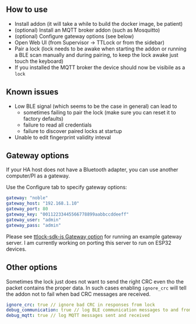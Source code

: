## How to use
- Install addon (it will take a while to build the docker image, be patient)
- (optional) Install an MQTT broker addon (such as Mosquitto)
- (optional) Configure gateway options (see below)
- Open Web UI (from Supervisor -> TTLock or from the sidebar)
- Pair a lock (lock needs to be awake when starting the addon or running a BLE scan manually and during pairing, to keep the lock awake just touch the keyboard)
- If you installed the MQTT broker the device should now be visibile as a `lock`

## Known issues
- Low BLE signal (which seems to be the case in general) can lead to
  - sometimes failing to pair the lock (make sure you can reset it to factory defaults)
  - failure to read all credentials
  - failure to discover paired locks at startup
- Unable to edit fingerprint validity inteval

## Gateway options

If your HA host does not have a Bluetooth adapter, you can use another computer/PI as a gateway.  

Use the Configure tab to specify gateway options:
```yaml
gateway: "noble"
gateway_host: "192.168.1.10"
gateway_port: 80
gateway_key: "00112233445566778899aabbccddeeff"
gateway_user: "admin"
gateway_pass: "admin"
```

Please see [ttlock-sdk-js Gateway option](https://github.com/kind3r/ttlock-sdk-js#gateway-option) for running an example gateway server. I am currently working on porting this server to run on ESP32 devices.  

## Other options

Sometimes the lock just does not want to send the right CRC even tho the packet contains the proper data. In such cases enabling `ignore_crc` will tell the addon not to fail when bad CRC messages are received.  

```yaml
ignore_crc: true // ignore bad CRC in responses from lock
debug_communication: true // log BLE communication messages to and from the lock
debug_mqtt: true // log MQTT messages sent and received
```



